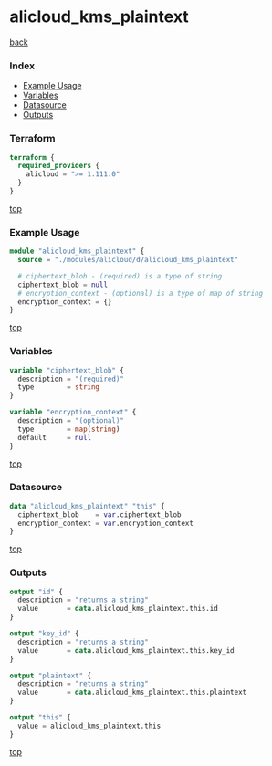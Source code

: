 # alicloud_kms_plaintext

[back](../alicloud.md)

### Index

- [Example Usage](#example-usage)
- [Variables](#variables)
- [Datasource](#datasource)
- [Outputs](#outputs)

### Terraform

```terraform
terraform {
  required_providers {
    alicloud = ">= 1.111.0"
  }
}
```

[top](#index)

### Example Usage

```terraform
module "alicloud_kms_plaintext" {
  source = "./modules/alicloud/d/alicloud_kms_plaintext"

  # ciphertext_blob - (required) is a type of string
  ciphertext_blob = null
  # encryption_context - (optional) is a type of map of string
  encryption_context = {}
}
```

[top](#index)

### Variables

```terraform
variable "ciphertext_blob" {
  description = "(required)"
  type        = string
}

variable "encryption_context" {
  description = "(optional)"
  type        = map(string)
  default     = null
}
```

[top](#index)

### Datasource

```terraform
data "alicloud_kms_plaintext" "this" {
  ciphertext_blob    = var.ciphertext_blob
  encryption_context = var.encryption_context
}
```

[top](#index)

### Outputs

```terraform
output "id" {
  description = "returns a string"
  value       = data.alicloud_kms_plaintext.this.id
}

output "key_id" {
  description = "returns a string"
  value       = data.alicloud_kms_plaintext.this.key_id
}

output "plaintext" {
  description = "returns a string"
  value       = data.alicloud_kms_plaintext.this.plaintext
}

output "this" {
  value = alicloud_kms_plaintext.this
}
```

[top](#index)